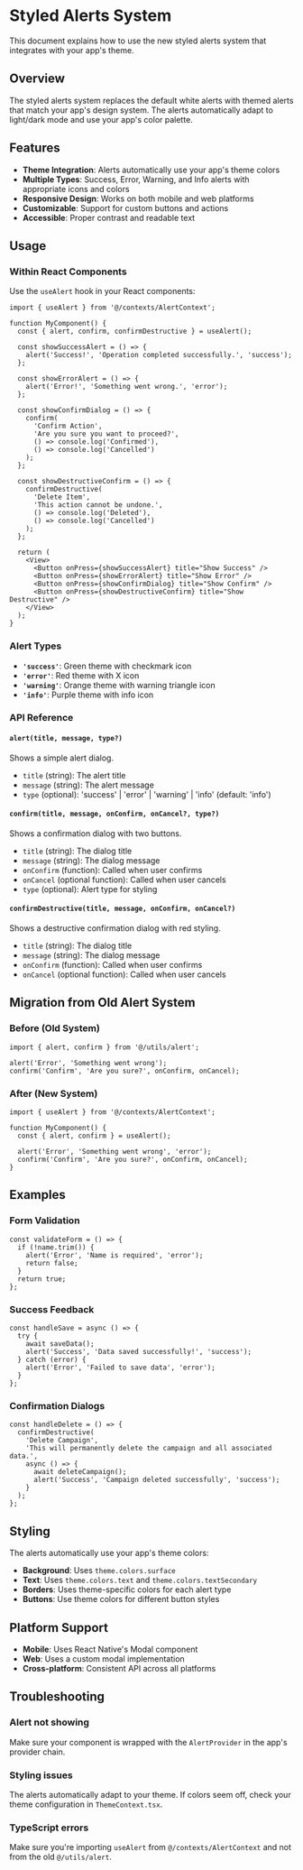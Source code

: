 # Styled Alerts System

This document explains how to use the new styled alerts system that integrates with your app's theme.

## Overview

The styled alerts system replaces the default white alerts with themed alerts that match your app's design system. The alerts automatically adapt to light/dark mode and use your app's color palette.

## Features

- **Theme Integration**: Alerts automatically use your app's theme colors
- **Multiple Types**: Success, Error, Warning, and Info alerts with appropriate icons and colors
- **Responsive Design**: Works on both mobile and web platforms
- **Customizable**: Support for custom buttons and actions
- **Accessible**: Proper contrast and readable text

## Usage

### Within React Components

Use the `useAlert` hook in your React components:

```tsx
import { useAlert } from '@/contexts/AlertContext';

function MyComponent() {
  const { alert, confirm, confirmDestructive } = useAlert();

  const showSuccessAlert = () => {
    alert('Success!', 'Operation completed successfully.', 'success');
  };

  const showErrorAlert = () => {
    alert('Error!', 'Something went wrong.', 'error');
  };

  const showConfirmDialog = () => {
    confirm(
      'Confirm Action',
      'Are you sure you want to proceed?',
      () => console.log('Confirmed'),
      () => console.log('Cancelled')
    );
  };

  const showDestructiveConfirm = () => {
    confirmDestructive(
      'Delete Item',
      'This action cannot be undone.',
      () => console.log('Deleted'),
      () => console.log('Cancelled')
    );
  };

  return (
    <View>
      <Button onPress={showSuccessAlert} title="Show Success" />
      <Button onPress={showErrorAlert} title="Show Error" />
      <Button onPress={showConfirmDialog} title="Show Confirm" />
      <Button onPress={showDestructiveConfirm} title="Show Destructive" />
    </View>
  );
}
```

### Alert Types

- **`'success'`**: Green theme with checkmark icon
- **`'error'`**: Red theme with X icon
- **`'warning'`**: Orange theme with warning triangle icon
- **`'info'`**: Purple theme with info icon

### API Reference

#### `alert(title, message, type?)`

Shows a simple alert dialog.

- `title` (string): The alert title
- `message` (string): The alert message
- `type` (optional): 'success' | 'error' | 'warning' | 'info' (default: 'info')

#### `confirm(title, message, onConfirm, onCancel?, type?)`

Shows a confirmation dialog with two buttons.

- `title` (string): The dialog title
- `message` (string): The dialog message
- `onConfirm` (function): Called when user confirms
- `onCancel` (optional function): Called when user cancels
- `type` (optional): Alert type for styling

#### `confirmDestructive(title, message, onConfirm, onCancel?)`

Shows a destructive confirmation dialog with red styling.

- `title` (string): The dialog title
- `message` (string): The dialog message
- `onConfirm` (function): Called when user confirms
- `onCancel` (optional function): Called when user cancels

## Migration from Old Alert System

### Before (Old System)

```tsx
import { alert, confirm } from '@/utils/alert';

alert('Error', 'Something went wrong');
confirm('Confirm', 'Are you sure?', onConfirm, onCancel);
```

### After (New System)

```tsx
import { useAlert } from '@/contexts/AlertContext';

function MyComponent() {
  const { alert, confirm } = useAlert();

  alert('Error', 'Something went wrong', 'error');
  confirm('Confirm', 'Are you sure?', onConfirm, onCancel);
}
```

## Examples

### Form Validation

```tsx
const validateForm = () => {
  if (!name.trim()) {
    alert('Error', 'Name is required', 'error');
    return false;
  }
  return true;
};
```

### Success Feedback

```tsx
const handleSave = async () => {
  try {
    await saveData();
    alert('Success', 'Data saved successfully!', 'success');
  } catch (error) {
    alert('Error', 'Failed to save data', 'error');
  }
};
```

### Confirmation Dialogs

```tsx
const handleDelete = () => {
  confirmDestructive(
    'Delete Campaign',
    'This will permanently delete the campaign and all associated data.',
    async () => {
      await deleteCampaign();
      alert('Success', 'Campaign deleted successfully', 'success');
    }
  );
};
```

## Styling

The alerts automatically use your app's theme colors:

- **Background**: Uses `theme.colors.surface`
- **Text**: Uses `theme.colors.text` and `theme.colors.textSecondary`
- **Borders**: Uses theme-specific colors for each alert type
- **Buttons**: Use theme colors for different button styles

## Platform Support

- **Mobile**: Uses React Native's Modal component
- **Web**: Uses a custom modal implementation
- **Cross-platform**: Consistent API across all platforms

## Troubleshooting

### Alert not showing

Make sure your component is wrapped with the `AlertProvider` in the app's provider chain.

### Styling issues

The alerts automatically adapt to your theme. If colors seem off, check your theme configuration in `ThemeContext.tsx`.

### TypeScript errors

Make sure you're importing `useAlert` from `@/contexts/AlertContext` and not from the old `@/utils/alert`.
